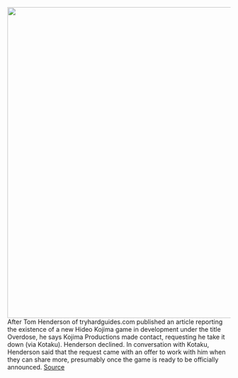 <img src='https://cdn.vox-cdn.com/thumbor/Cr2S1-r_HkyAh9oPsUBrTAK9dww=/0x0:1920x1080/1200x800/filters:focal(807x387:1113x693)/cdn.vox-cdn.com/uploads/chorus_image/image/70957488/death_standing_e3_2018_screen_24_ps4_eu_22may19_1558518825923.0.jpg' width='700px' /><br/>
After Tom Henderson of tryhardguides.com published an article reporting the existence of a new Hideo Kojima game in development under the title Overdose, he says Kojima Productions made contact, requesting he take it down (via Kotaku). Henderson declined. In conversation with Kotaku, Henderson said that the request came with an offer to work with him when they can share more, presumably once the game is ready to be officially announced.
<a href='https://www.theverge.com/2022/6/8/23160240/kojima-productions-overdose-leak-margaret-qualley'> Source <a/>